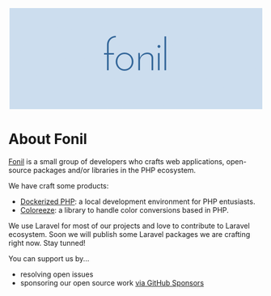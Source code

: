 <p align="center">
  <img width="500" height="200" src="https://github.com/fonil/.github/blob/main/profile/img/fonil-500x200.png?raw=true">
</p>

# About Fonil

[Fonil](http://fonil.dev) is a small group of developers who crafts web applications, open-source packages and/or libraries in the PHP ecosystem.

We have craft some products:

- [Dockerized PHP](https://github.com/fonil/dockerized-php): a local development environment for PHP entusiasts.
- [Coloreeze](https://github.com/fonil/coloreeze): a library to handle color conversions based in PHP.

We use Laravel for most of our projects and love to contribute to Laravel ecosystem. Soon we will publish some Laravel packages we are crafting right now. Stay tunned!

You can support us by...

- resolving open issues
- sponsoring our open source work [via GitHub Sponsors](https://github.com/sponsors/fonil) 
